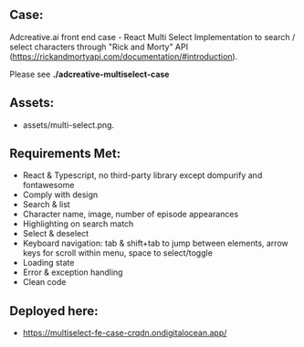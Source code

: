 ## Case:
Adcreative.ai front end case - React Multi Select Implementation to search / select characters through "Rick and Morty" API (https://rickandmortyapi.com/documentation/#introduction).

Please see __./adcreative-multiselect-case__

## Assets:
* assets/multi-select.png.

## Requirements Met:
* React & Typescript, no third-party library except dompurify and fontawesome
* Comply with design
* Search & list
* Character name, image, number of episode appearances
* Highlighting on search match
* Select & deselect
* Keyboard navigation: tab & shift+tab to jump between elements, arrow keys for scroll within menu, space to select/toggle
* Loading state
* Error & exception handling
* Clean code

## Deployed here:
* https://multiselect-fe-case-crqdn.ondigitalocean.app/
